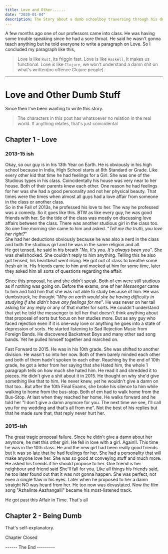 ```yaml
---
title: Love and Other......
date: "2020-01-04"
description: The Story about a dumb schoolboy traversing through his dumb mind and Coming back to reality
---
```

A few months ago one of our professors came into class. He was having some trouble speaking since he had a sore throat. He said he wasn't gonna teach anything but he told everyone to write a paragraph on Love. So I concluded my paragraph like this, 
> Love is like `Rust`, its friggin fast. 
Love is like `Haskell`, It makes us functional. Love is like `Clojure`, we won't understand a damn shit on what's written(no offence Clojure people).

----
# Love and Other Dumb Stuff
Since then I've been wanting to write this story. 

> The characters in this post has whatsoever no relation in the real world. If anything relates, that's just coincidental

## Chapter 1 - Love
### 2013-15 ish
Okay, so our guy is in his 13th Year on Earth. He is obviously in his high school because in India, High School starts at 8th Standard or Grade. Like every other kid that time he had feelings for a Girl.  She was one of the Studious types in his class. Coincidentally his house was very near to her house. Both of their parents knew each other. One reason he had feelings for her was she had a good personality and not her physical beauty. That times were the times when almost all guys had a love affair from someone in the class or another class.     
So in the Fall of 2013s, he professed his love to her. The way he professed was a comedy. So it goes like this. BTW as like every guy, he was good friends with her. So the tide of the class was mostly on discussing love affairs between the class. There was another studious girl in the class too.    
So one fine morning she came to him and asked. "*Tell me the truth, you love her right?*"      
She had her deductions obviously because he was also a nerd in the class and both the studious girl and he was in the same religion and all.   
He got tensed, he said in his breath "*No, It's you. It's always been you*". She was shellshocked. She couldn't reply to him anything. Telling this he also got tensed, his heartbeat went rising. He got out of class to breathe some fresh air in. His friends came to him and mocked at him for some time, later they asked him all sorts of questions regarding the affair. 

Since this proposal, he and she didn't speak. Both of em were still studious as if nothing was going on. Before the exams, one of her *Messenger* came to him and told him that she was not able to study because of him. He was dumbstruck, he thought *"Why on earth would she be having difficulty in studying if she didn't have any feelings for me"*. He was never on her tail asking for any reply or any of that matter for sorts. He couldn't understand that yet he told the messenger to tell her that doesn't think anything about that proposal of sorts but focus on her studies more. But as any guy who faced rejection even if it is one-way love or anything he goes into a state of depression of sorts. He started listening to Sad Rejection Music from Foreign Bands. He discovered Backstreet Boys and many other sad song bands. Yet he pulled himself together and marched on. 

Fast Forward to 2015. He was in his 10th grade. She was shifted to another division. He wasn't so into her now. Both of them barely minded each other and both of them hadn't spoken to each other. Reaching by the end of 10th grade, he got a letter from her saying that she Hated him, the whole 1 paragraph tells on how much she hated him. He read it and shredded it to pieces. He didn't give a shit about it in 2015. He thought on why she'd give something like that to him. He never knew, yet he wouldn't give a damn on that too...But after the 10th Final Exams, she broke his silence to him while walking to home from the bus-stop. Both of em had to walk home from the Bus-Stop. At last when they reached her home. He walks forward and he told her "I don't give a damn anymore for you. The next time we see, I'll call you for my wedding and that's all from me". Not the best of his replies but that he made sure that, that reply never hurt her. 

### 2015-ish
The great tragic proposal failure. Since he didn't give a damn about her anymore, he met this other girl.  He fell in love with a girl. Again!!. This time he was in the 10th class. He and the new girl had been really good friends but it was so late that he had feelings for her. She had a personality that will make anyone love her. She was so good at conveying stuff and much more. He asked his friends if he should propose to her. One friend is her neighbour and friend said She'll fall for you. Like all things his friends said, he too later found out that it was not gonna happen. She was perfect, not even a single flaw in his eyes. Later when he proposed to her a damn straight NO was heard from her. He too now was devastated. Now the film song "Azhalinte Aazhangalil" became his most-listened track. 

He got past this Affair in Time. That's all

## Chapter 2 - Being Dumb
That's self-explanatory. 

Chapter Closed

------ The End ---------
